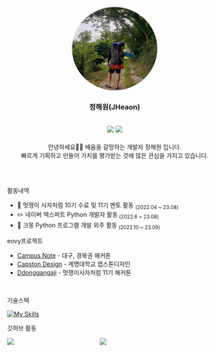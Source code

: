 <div>
  <div align="center">

  
  
  <img src="img/travel.jpg" style="width: 200px; border-radius: 50%; ">

  ### 정해원(JHeaon)

  <a href="https://blog.naver.com/j3heawon"><img src="https://img.shields.io/badge/JHeaon-3DDC84?style=badge&logo=Naver&logoColor=white"/></a> <a href="https://jheaon.tistory.com/"><img src="https://img.shields.io/badge/Jheaon-E5511E?style=badge&logo=Tistory&logoColor=white"/></a>
  ---
    
</div>
</div>

<div>

<p align="center"> 안녕하세요🙋🏻 배움을 갈망하는 개발자 정해원 입니다.<br> 빠르게 기획하고 만들어 가치를 평가받는 것에 많은 관심을 가지고 있습니다. 
</p>

<br><br>

활동내역

- 🦁 멋쟁이 사자처럼 10기 수료 및 11기 멘토 활동 <sub>(2022.04 ~ 23.08)</sub>
- ✏️ 네이버 엑스퍼트 Python 개발자 활동<sub> (2022.6 ~ 23.08)</sub>
- 🏢 크몽 Python 프로그램 개발 외주 활동<sub> (2022.10 ~ 23.09)</sub>

eovy프로젝트

- [Campus Note](https://github.com/JHeaon/Project_CompusNote) - 대구, 경북권 해커톤 
- [Capston Design](https://github.com/JHeaon/Project_CapstonDesign) - 계명대학교 캡스톤디자인
- [Ddonggangaji](https://github.com/ddonggangaji/backend) - 멋쟁이사자처럼 11기 해커톤

<br>

기술스택

[![My Skills](https://skillicons.dev/icons?i=c,cs,py,java,js,dart,html,css,tailwind,flutter,qt,unity,react,django,fastapi,docker,figma)](https://skillicons.dev)

깃허브 활동

<a href="https://github.com/anuraghazra/github-readme-stats">
        <img align="left" src="https://github-readme-stats-git-masterrstaa-rickstaa.vercel.app/api/top-langs/?username=JHeaon&layout=compact&theme=calm" width=43% />
</a>
<a href="https://github.com/devpla/github-stats-transparent">
        <img align="right" src="https://github-readme-stats-git-masterrstaa-rickstaa.vercel.app/api?username=JHeaon&show_icons=true&theme=calm" width=57% />
</a>